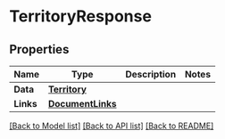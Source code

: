# TerritoryResponse

## Properties

Name | Type | Description | Notes
------------ | ------------- | ------------- | -------------
**Data** | [**Territory**](Territory.md) |  | 
**Links** | [**DocumentLinks**](DocumentLinks.md) |  | 

[[Back to Model list]](../README.md#documentation-for-models) [[Back to API list]](../README.md#documentation-for-api-endpoints) [[Back to README]](../README.md)


